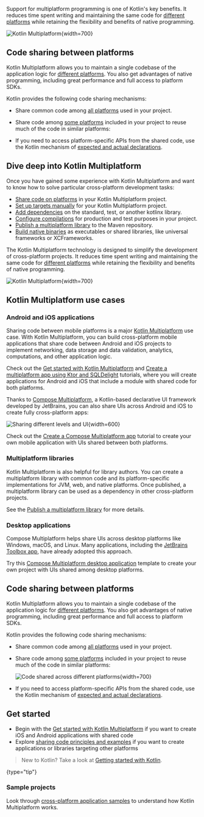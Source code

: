 [//]: # (title: Introduction to Kotlin Multiplatform)

Support for multiplatform programming is one of Kotlin's key benefits. It reduces time spent writing and maintaining the 
same code for [different platforms](multiplatform-dsl-reference.md#targets) while retaining the flexibility and benefits of native programming.   

![Kotlin Multiplatform](kotlin-multiplatform.svg){width=700}

## Code sharing between platforms

Kotlin Multiplatform allows you to maintain a single codebase of the application logic for [different platforms](multiplatform-dsl-reference.md#targets).
You also get advantages of native programming, including great performance and full access to platform SDKs.

Kotlin provides the following code sharing mechanisms:

* Share common code among [all platforms](multiplatform-share-on-platforms.md#share-code-on-all-platforms) used in your project.
* Share code among [some platforms](multiplatform-share-on-platforms.md#share-code-on-similar-platforms) included in your project to reuse much of the code in similar platforms:

* If you need to access platform-specific APIs from the shared code, use the Kotlin mechanism of [expected and actual
  declarations](multiplatform-expect-actual.md).

## Dive deep into Kotlin Multiplatform

Once you have gained some experience with Kotlin Multiplatform and want to know how to solve particular cross-platform development tasks:

* [Share code on platforms](multiplatform-share-on-platforms.md) in your Kotlin Multiplatform project.
* [Set up targets manually](multiplatform-set-up-targets.md) for your Kotlin Multiplatform project.
* [Add dependencies](multiplatform-add-dependencies.md) on the standard, test, or another kotlinx library.
* [Configure compilations](multiplatform-configure-compilations.md) for production and test purposes in your project.
* [Publish a multiplatform library](multiplatform-publish-lib.md) to the Maven repository.
* [Build native binaries](multiplatform-build-native-binaries.md) as executables or shared libraries, like universal frameworks or XCFrameworks.

The Kotlin Multiplatform technology is designed to simplify the development of cross-platform projects. It reduces time
spent writing and maintaining the same code for [different platforms](#kotlin-multiplatform-use-cases)
while retaining the flexibility and benefits of native programming.

![Kotlin Multiplatform](kotlin-multiplatform.svg){width=700}

## Kotlin Multiplatform use cases

### Android and iOS applications

Sharing code between mobile platforms is a major [Kotlin Multiplatform](https://www.jetbrains.com/kotlin-multiplatform/) use case. With Kotlin Multiplatform,
you can build cross-platform mobile applications that share code between Android and iOS projects to implement networking,
data storage and data validation, analytics, computations, and other application logic.

Check out the [Get started with Kotlin Multiplatform](https://www.jetbrains.com/help/kotlin-multiplatform-dev/multiplatform-create-first-app.html) and
[Create a multiplatform app using Ktor and SQLDelight](https://www.jetbrains.com/help/kotlin-multiplatform-dev/multiplatform-ktor-sqldelight.html) tutorials,
where you will create applications for Android and iOS that include a module with shared code for both platforms.

Thanks to [Compose Multiplatform](https://www.jetbrains.com/lp/compose-multiplatform/),
a Kotlin-based declarative UI framework developed by JetBrains,
you can also share UIs across Android and iOS to create fully cross-platform apps:

![Sharing different levels and UI](multiplatform-compose.svg){width=600}

Check out the [Create a Compose Multiplatform app](https://www.jetbrains.com/help/kotlin-multiplatform-dev/compose-multiplatform-create-first-app.html)
tutorial to create your own mobile application with UIs shared between both platforms.

### Multiplatform libraries

Kotlin Multiplatform is also helpful for library authors. You can create a multiplatform library with common code and its
platform-specific implementations for JVM, web, and native platforms. Once published, a multiplatform library can be used
as a dependency in other cross-platform projects.

See the [Publish a multiplatform library](multiplatform-publish-lib.md) for more details.

### Desktop applications

Compose Multiplatform helps share UIs across desktop platforms like Windows, macOS, and Linux. Many applications,
including the [JetBrains Toolbox app](https://blog.jetbrains.com/kotlin/2021/12/compose-multiplatform-toolbox-case-study/),
have already adopted this approach.

Try this [Compose Multiplatform desktop application](https://github.com/JetBrains/compose-multiplatform-desktop-template#readme)
template to create your own project with UIs shared among desktop platforms.

## Code sharing between platforms

Kotlin Multiplatform allows you to maintain a single codebase of the application logic for [different platforms](multiplatform-dsl-reference.md#targets).
You also get advantages of native programming, including great performance and full access to platform SDKs.

Kotlin provides the following code sharing mechanisms:

* Share common code among [all platforms](multiplatform-share-on-platforms.md#share-code-on-all-platforms) used in your project.
* Share code among [some platforms](multiplatform-share-on-platforms.md#share-code-on-similar-platforms) included in your project to reuse much of the code in similar platforms:

  ![Code shared across different platforms](kotlin-multiplatform-hierarchical-structure.svg){width=700}

* If you need to access platform-specific APIs from the shared code, use the Kotlin mechanism of [expected and actual
  declarations](multiplatform-expect-actual.md).

## Get started

* Begin with the [Get started with Kotlin Multiplatform](https://www.jetbrains.com/help/kotlin-multiplatform-dev/multiplatform-create-first-app.html) if you want to create iOS and Android applications with shared code
* Explore [sharing code principles and examples](multiplatform-share-on-platforms.md) if you want to create applications or libraries targeting other platforms

> New to Kotlin? Take a look at [Getting started with Kotlin](getting-started.md).
>
{type="tip"}

### Sample projects

Look through [cross-platform application samples](https://www.jetbrains.com/help/kotlin-multiplatform-dev/multiplatform-samples.html) to understand how Kotlin Multiplatform works.


